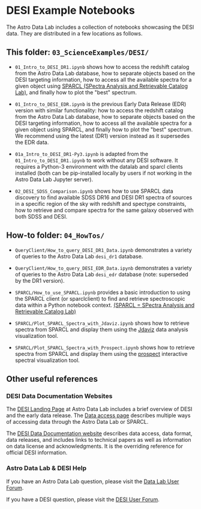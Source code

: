 # DESI Example Notebooks

The Astro Data Lab includes a collection of notebooks showcasing the DESI data. They are distributed in a few locations as follows.

## This folder: `03_ScienceExamples/DESI/`

- `01_Intro_to_DESI_DR1.ipynb` shows how to access the redshift catalog from the Astro Data Lab database, how to separate objects based on the DESI targeting information, how to access all the available spectra for a given object using [SPARCL (SPectra Analysis and Retrievable Catalog Lab)](https://astrosparcl.datalab.noirlab.edu), and finally how to plot the "best" spectrum.

- `01_Intro_to_DESI_EDR.ipynb` is the previous Early Data Release (EDR) version with similar functionality: how to access the redshift catalog from the Astro Data Lab database, how to separate objects based on the DESI targeting information, how to access all the available spectra for a given object using SPARCL, and finally how to plot the "best" spectrum. We recommend using the latest (DR1) version instead as it supersedes the EDR data.

- `01a_Intro_to_DESI_DR1-Py3.ipynb` is adapted from the `01_Intro_to_DESI_DR1.ipynb` to work without any DESI software. It requires a Python-3 environment with the datalab and sparcl clients installed (both can be pip-installed locally by users if not working in the Astro Data Lab Jupyter server).

- `02_DESI_SDSS_Comparison.ipynb` shows how to use SPARCL data discovery to find available SDSS DR16 and DESI DR1 spectra of sources in a specific region of the sky with redshift and spectype constraints, how to retrieve and compare spectra for the same galaxy observed with both SDSS and DESI.

## How-to folder: `04_HowTos/`

- `QueryClient/How_to_query_DESI_DR1_Data.ipynb` demonstrates a variety of queries to the Astro Data Lab `desi_dr1` database.

- `QueryClient/How_to_query_DESI_EDR_Data.ipynb` demonstrates a variety of queries to the Astro Data Lab `desi_edr` database (note: superseded by the DR1 version).

- `SPARCL/How_to_use_SPARCL.ipynb` provides a basic introduction to using the SPARCL client (or sparclclient) to find and retrieve spectroscopic data within a Python notebook context. [(SPARCL = SPectra Analysis and Retrievable Catalog Lab)](https://astrosparcl.datalab.noirlab.edu)

- `SPARCL/Plot_SPARCL_Spectra_with_Jdaviz.ipynb` shows how to retrieve spectra from SPARCL and display them using the [Jdaviz](https://jdaviz.readthedocs.io/en/latest/index.html) data analysis visualization tool.

- `SPARCL/Plot_SPARCL_Spectra_with_Prospect.ipynb` shows how to retrieve spectra from SPARCL and display them using the [prospect](https://desi-prospect.readthedocs.io/en/latest/) interactive spectral visualization tool.

## Other useful references

### DESI Data Documentation Websites

The [DESI Landing Page](https://datalab.noirlab.edu/desi/index.php) at Astro Data Lab includes a brief overview of DESI and the early data release. The [Data access page](https://datalab.noirlab.edu/desi/access.php) describes multiple ways of accessing data through the Astro Data Lab or SPARCL.

The [DESI Data Documentation website](https://data.desi.lbl.gov/doc/) describes data access, data format, data releases, and includes links to technical papers as well as information on data license and acknowledgments. It is the overriding reference for official DESI information.

### Astro Data Lab & DESI Help

If you have an Astro Data Lab question, please visit the [Data Lab User Forum](https://datalab.noirlab.edu/help/).

If you have a DESI question, please visit the [DESI User Forum](https://help.desi.lbl.gov). 